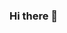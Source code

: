### Hi there 👋

<!--
**SenaYcdl/SenaYcdl** is a ✨ _special_ ✨ repository because its `README.md` (this file) appears on your GitHub profile.

Here are some ideas to get you started:

- 🔭 I’m currently working on coding...
- 🌱 I’m currently learning ...
- 💬 Ask me about Java,PostgreSql,Lambda,HTML,JDBC,Selenium...
- 📫 How to reach me: sena.ycdl61@gmail.com
- ⚡ Fun fact: I love coding and my favorite programmig language is Java.

[![Github Badge](https://img.shields.io/badge/-Github-000?style=quare&labelColor=000&logo=Github&logoColor=white&link=link)](link) 
